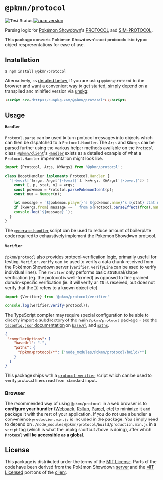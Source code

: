 # `@pkmn/protocol`

![Test Status](https://github.com/pkmn/ps/workflows/Tests/badge.svg)
[![npm version](https://img.shields.io/npm/v/@pkmn/protocol.svg)](https://www.npmjs.com/package/@pkmn/protocol)

Parsing logic for [Pokémon Showdown](https://pokemonshowdown.com)'s
[PROTOCOL](https://github.com/smogon/pokemon-showdown/blob/master/PROTOCOL.md) and
[SIM-PROTOCOL](https://github.com/smogon/pokemon-showdown/blob/master/sim/SIM-PROTOCOL.md).

This package converts Pokémon Showdown's text protocols into typed object
respresentations for ease of use.

## Installation

```sh
$ npm install @pkmn/protocol
```

Alternatively, as [detailed below](#browser), if you are using `@pkmn/protocol` in the browser and
want a convenient way to get started, simply depend on a transpiled and minified version via
[unpkg](https://unpkg.com/):

```html
<script src="https://unpkg.com/@pkmn/protocol"></script>
```

## Usage

#### `Handler`

`Protocol.parse` can be used to turn protocol messages into objects which can then be dispatched to
a `Protocol.Handler`. The `Args` and `KWArgs` can be parsed further using the various helper methods
available on the `Protocol` class. [`@pkmn/client`](../client)'s
[`Handler`](../client/src/handler.ts) exists as a detailed example of what a `Protocol.Handler`
implementation might look like.

```ts
import {Protocol, Args, KWArgs} from '@pkmn/protocol';

class BoostHandler implements Protocol.Handler {
  '|-boost|'(args: Args['|-boost|'], kwArgs: KWArgs['|-boost|']) {
    const [, p, stat, n] = args;
    const pokemon = Prototol.parsePokemonIdent(p);
    const num = Number(n);

    let message = `${pokemon.player}'s ${pokemon.name}'s ${stat} stat was boosted by ${num}`;
    if (kwArgs.from) message += ` from ${Protocol.parseEffect(from).name}`;
    console.log(`${message}!`);
  }
}
```

The [`generate-handler`](generate-handler) script can be used to reduce amount of boilerplate code
required to exhaustively implement the Pokémon Showdown protocol.

#### `Verifier`

`@pkmn/protocol` also provides protocol-verification logic, primarily useful for testing.
`Verifier.verify` can be used to verify a data chunk received from the Pokémon Showdown server
(`Verifier.verifyLine` can be used to verify individual lines). The `Verifier` only performs basic
strutural/shape verification (eg. the protocol is well-formed) as opposed to fine grained
domain-specific verification (ie. it will verify an `ID` is received, but does not verify that the
`ID` refers to a known object etc).

```ts
import {Verifier} from '@pkmn/protocol/verifier'

console.log(Verifier.verify(protocol));
```

The TypeScript compiler may require special configuration to be able to directly import a
subdirectory of the main `@pkmn/protocol` package - see the
[`tsconfig.json` documentation](https://www.typescriptlang.org/tsconfig) on
[`baseUrl`](https://www.typescriptlang.org/tsconfig#baseUrl) and
[`paths`](https://www.typescriptlang.org/tsconfig#paths).

```json
{
 "compilerOptions": {
    "baseUrl": ".",
    "paths": {
      "@pkmn/protocol/*": ["node_modules/@pkmn/protocol/build/*"]
    }
  }
}
```

This package ships with a [`protocol-verifier`](protocol-verifier) script which can be used to
verify protocol lines read from standard input.

### Browser

The recommended way of using `@pkmn/protocol` in a web browser is to **configure your bundler**
([Webpack](https://webpack.js.org/), [Rollup](https://rollupjs.org/),
[Parcel](https://parceljs.org/), etc) to minimize it and package it with the rest of your
application. If you do not use a bundler, a convenience `production.min.js` is included in the
package. You simply need to depend on `./node_modules/@pkmn/protocol/build/production.min.js` in a
`script` tag (which is what the unpkg shortcut above is doing), after which **`Protocol` will be
accessible as a global.**

## License

This package is distributed under the terms of the [MIT License](LICENSE). Parts of the code have
been derived from the Pokémon Showdown [server](https://github.com/smogon/pokemon-showdown) and the
[MIT Licensed](https://github.com/smogon/pokemon-showdown-client/blob/master/src/battle.ts#L6)
portions of the [client](https://github.com/smogon/pokemon-showdown-client).
